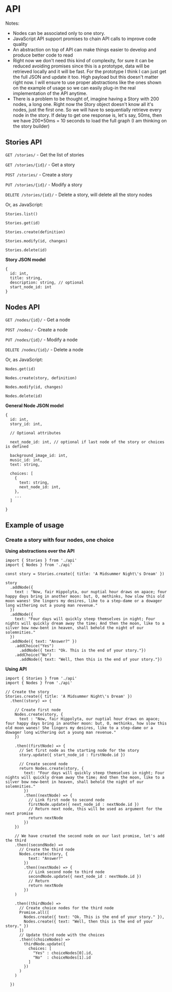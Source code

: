 # API

Notes: 
- Nodes can be associated only to one story.
- JavaScript API support promises to chain API calls to improve code quality
- An abstraction on top of API can make things easier to develop and produce better code to read
- Right now we don't need this kind of complexity, for sure it can be reduced avoiding promises since 
  this is a prototype, data will be retrieved locally and it will be fast. For the prototype I think
  I can just get the full JSON and update it too. High payload but this doesn't matter right now. I will
  ensure to use proper abstractions like the ones shown on the example of usage so we can easily plug-in
  the real implementation of the API anytime.
- There is a problem to be thought of, imagine having a Story with 200 nodes, a long one. Right now the Story
  object doesn't know all it's nodes, just the first one. So we will have to sequentially retrieve every node
  in the story. If delay to get one response is, let's say, 50ms, then we have 200*50ms = 10 seconds to load
  the full graph (I am thinking on the story builder)


## Stories API

`GET /stories/` - Get the list of stories

`GET /stories/{id}/` - Get a story

`POST /stories/` - Create a story

`PUT /stories/{id}/` - Modify a story

`DELETE /stories/{id}/` - Delete a story, will delete all the story nodes

Or, as JavaScript:

`Stories.list()`

`Stories.get(id)`

`Stories.create(definition)`

`Stories.modify(id, changes)`

`Stories.delete(id)`

**Story JSON model**

```es6
{
  id: int,
  title: string,
  description: string, // optional
  start_node_id: int
}
```


## Nodes API

`GET /nodes/{id}/` - Get a node

`POST /nodes/` - Create a node

`PUT /nodes/{id}/` - Modify a node

`DELETE /nodes/{id}/` - Delete a node

Or, as JavaScript:

`Nodes.get(id)`

`Nodes.create(story, definition)`

`Nodes.modify(id, changes)`

`Nodes.delete(id)`


**General Node JSON model**

```es6
{
  id: int,
  story_id: int,
  
  // Optional attributes
  
  next_node_id: int, // optional if last node of the story or choices is defined

  background_image_id: int,
  music_id: int,
  text: string,
  
  choices: [
    { 
      text: string,
      next_node_id: int,
    },
    ...
  ]
  
}
```


## Example of usage

### Create a story with four nodes, one choice

**Using abstractions over the API**


```es6
import { Stories } from './api'
import { Nodes } from './api'

const story = Stories.create({ title: 'A Midsummer Night\'s Dream' })

story
  .addNode({ 
    text : "Now, fair Hippolyta, our nuptial hour draws on apace; four happy days bring in another moon: but, O, methinks, how slow this old moon wanes! She lingers my desires, like to a step-dame or a dowager long withering out a young man revenue."
  })
  .addNode({
    text: "Four days will quickly steep themselves in night; Four nights will quickly dream away the time; And then the moon, like to a silver bow new-bent in heaven, shall behold the night of our solemnities."
  })
  .addNode({ text: "Answer?" })
    .addChoice("Yes")
      .addNode({ text: "Ok. This is the end of your story."})
    .addChoice("No")
      .addNode({ text: "Well, then this is the end of your story."})
```

**Using API**

```es6
import { Stories } from './api'
import { Nodes } from './api'

// Create the story
Stories.create({ title: 'A Midsummer Night\'s Dream' })
  .then((story) => {
    
    // Create first node
    Nodes.create(story, { 
      text : "Now, fair Hippolyta, our nuptial hour draws on apace; four happy days bring in another moon: but, O, methinks, how slow this old moon wanes! She lingers my desires, like to a step-dame or a dowager long withering out a young man revenue."
    })
    
    .then((firstNode) => {
      // Set first node as the starting node for the story
      story.update({ start_node_id : firstNode.id })
      
      // Create second node
      return Nodes.create(story, {
        text: "Four days will quickly steep themselves in night; Four nights will quickly dream away the time; And then the moon, like to a silver bow new-bent in heaven, shall behold the night of our solemnities."
        })
        .then((nextNode) => {
          // Link first node to second node
          firstNode.update({ next_node_id : nextNode.id })
          // Return next node, this will be used as argument for the next promise
          return nextNode
        })
    })
    
    // We have created the second node on our last promise, let's add the third
    .then((secondNode) =>
      // Create the third node
      Nodes.create(story, {
          text: "Answer?"
        })
        .then((nextNode) => {
          // Link second node to third node
          secondNode.update({ next_node_id : nextNode.id })
          // Return
          return nextNode
        })
    )
    
    .then((thirdNode) =>
      // Create choice nodes for the third node
      Promise.all([
        Nodes.create({ text: "Ok. This is the end of your story." }),
        Nodes.create({ text: "Well, then this is the end of your story." })
      ])
      // Update third node with the choices
      .then((choiceNodes) =>
        thirdNode.update({
          choices: [
            "Yes" : choiceNodes[0].id,
            "No"  : choiceNodes[1].id
          ]
        })
      )
    )
  
  })

```

